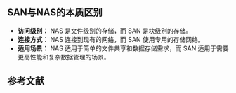 ## SAN与NAS的本质区别
- **访问级别：** NAS 是文件级别的存储，而 SAN 是块级别的存储。
- **连接方式：** NAS 连接到现有的网络，而 SAN 使用专用的存储网络。
- **适用场景：** NAS 适用于简单的文件共享和数据存储需求，而 SAN 适用于需要更高性能和复杂数据管理的场景。

## 参考文献
